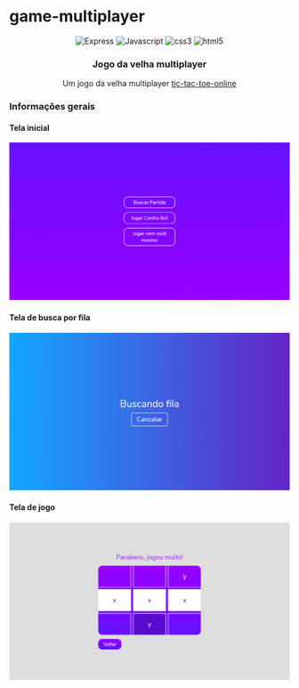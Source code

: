 # game-multiplayer

<div align="center">
  <img height="30" alt="Express" src="https://img.shields.io/badge/Express.js-404D59?style=for-the-badge">
  <img height="30" alt="Javascript" src="https://img.shields.io/badge/JavaScript-F7DF1E?style=for-the-badge&logo=javascript&logoColor=black">
  <img height="30" alt="css3" src="https://img.shields.io/badge/CSS3-1572B6?style=for-the-badge&logo=css3&logoColor=white">
  <img height="30" alt="html5" src="https://img.shields.io/badge/HTML5-E34F26?style=for-the-badge&logo=html5&logoColor=white">
</div>

<h3 align="center">Jogo da velha multiplayer</h3>
<p align="center">
Um jogo da velha multiplayer
  <a href="https://tic77.herokuapp.com/">tic-tac-toe-online</a>

  <br>
</p>


<h3>Informações gerais</h3>

#### Tela inicial
![Tela inicial](public/images/i1.png)

#### Tela de busca por fila
![Buscando fila](public/images/i3.png)

#### Tela de jogo
![Tela de jogo](public/images/i2.png)

